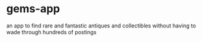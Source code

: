 # gems-app

an app to find rare and fantastic antiques and collectibles without having to wade through hundreds of postings

